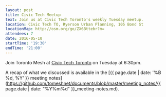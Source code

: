 ```yaml
---
layout: post
title: Civic Tech Meetup
text: Join us at Civic Tech Toronto's weekly Tuesday meetup.
location: Civic Tech TO, Ryerson Urban Planning, 105 Bond St
locationMap: http://osm.org/go/ZX6Bttebr?m=
attendees: 7
date: 2016-05-10
startTime: '19:30'
endTime: '21:00'
---
```


Join Toronto Mesh at [Civic Tech Toronto](http://civictech.ca) on Tuesday at 6:30pm.

A recap of what we discussed is available in the [{{ page.date | date: '%B %d, %Y' }} meeting notes](https://github.com/tomeshnet/documents/blob/master/meeting_notes/{{ page.date | date: "%Y%m%d" }}_meeting-notes.md).
